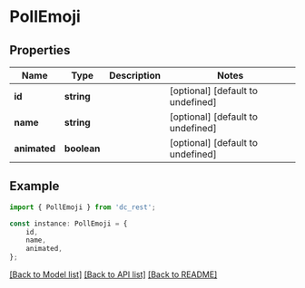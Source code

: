 # PollEmoji


## Properties

Name | Type | Description | Notes
------------ | ------------- | ------------- | -------------
**id** | **string** |  | [optional] [default to undefined]
**name** | **string** |  | [optional] [default to undefined]
**animated** | **boolean** |  | [optional] [default to undefined]

## Example

```typescript
import { PollEmoji } from 'dc_rest';

const instance: PollEmoji = {
    id,
    name,
    animated,
};
```

[[Back to Model list]](../README.md#documentation-for-models) [[Back to API list]](../README.md#documentation-for-api-endpoints) [[Back to README]](../README.md)
